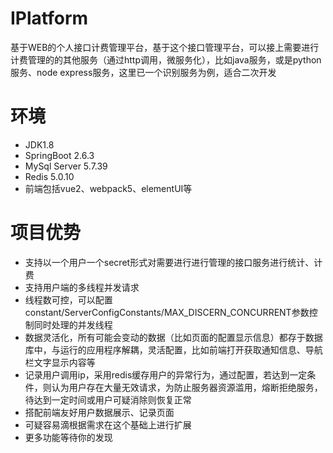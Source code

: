 # IPlatform
基于WEB的个人接口计费管理平台，基于这个接口管理平台，可以接上需要进行计费管理的的其他服务（通过http调用，微服务化），比如java服务，或是python服务、node express服务，这里已一个识别服务为例，适合二次开发
# 环境
* JDK1.8
* SpringBoot 2.6.3
* MySql Server 5.7.39
* Redis 5.0.10
* 前端包括vue2、webpack5、elementUI等
# 项目优势
* 支持以一个用户一个secret形式对需要进行进行管理的接口服务进行统计、计费
* 支持用户端的多线程并发请求
* 线程数可控，可以配置constant/ServerConfigConstants/MAX_DISCERN_CONCURRENT参数控制同时处理的并发线程
* 数据灵活化，所有可能会变动的数据（比如页面的配置显示信息）都存于数据库中，与运行的应用程序解耦，灵活配置，比如前端打开获取通知信息、导航栏文字显示内容等
* 记录用户调用ip，采用redis缓存用户的异常行为，通过配置，若达到一定条件，则认为用户存在大量无效请求，为防止服务器资源滥用，熔断拒绝服务，待达到一定时间或用户可疑消除则恢复正常
* 搭配前端友好用户数据展示、记录页面
* 可疑容易滴根据需求在这个基础上进行扩展
* 更多功能等待你的发现
